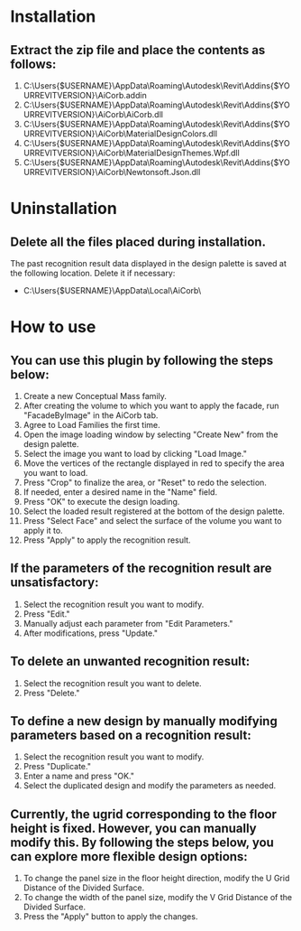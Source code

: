 # Installation

## Extract the zip file and place the contents as follows:
1. C:\Users\{$USERNAME}\AppData\Roaming\Autodesk\Revit\Addins\{$YOURREVITVERSION}\AiCorb.addin
2. C:\Users\{$USERNAME}\AppData\Roaming\Autodesk\Revit\Addins\{$YOURREVITVERSION}\AiCorb\AiCorb.dll
3. C:\Users\{$USERNAME}\AppData\Roaming\Autodesk\Revit\Addins\{$YOURREVITVERSION}\AiCorb\MaterialDesignColors.dll
4. C:\Users\{$USERNAME}\AppData\Roaming\Autodesk\Revit\Addins\{$YOURREVITVERSION}\AiCorb\MaterialDesignThemes.Wpf.dll
5. C:\Users\{$USERNAME}\AppData\Roaming\Autodesk\Revit\Addins\{$YOURREVITVERSION}\AiCorb\Newtonsoft.Json.dll

# Uninstallation

## Delete all the files placed during installation.
The past recognition result data displayed in the design palette is saved at the following location. Delete it if necessary:
- C:\Users\{$USERNAME}\AppData\Local\AiCorb\

# How to use
## You can use this plugin by following the steps below:
1. Create a new Conceptual Mass family.
2. After creating the volume to which you want to apply the facade, run "FacadeByImage" in the AiCorb tab.
3. Agree to Load Families the first time.
4. Open the image loading window by selecting "Create New" from the design palette.
5. Select the image you want to load by clicking "Load Image."
6. Move the vertices of the rectangle displayed in red to specify the area you want to load.
7. Press "Crop" to finalize the area, or "Reset" to redo the selection.
8. If needed, enter a desired name in the "Name" field.
9. Press "OK" to execute the design loading.
10. Select the loaded result registered at the bottom of the design palette.
11. Press "Select Face" and select the surface of the volume you want to apply it to.
12. Press "Apply" to apply the recognition result.

## If the parameters of the recognition result are unsatisfactory:
1. Select the recognition result you want to modify.
2. Press "Edit."
3. Manually adjust each parameter from "Edit Parameters."
4. After modifications, press "Update."

## To delete an unwanted recognition result:
1. Select the recognition result you want to delete.
2. Press "Delete."

## To define a new design by manually modifying parameters based on a recognition result:
1. Select the recognition result you want to modify.
2. Press "Duplicate."
3. Enter a name and press "OK."
4. Select the duplicated design and modify the parameters as needed.

## Currently, the ugrid corresponding to the floor height is fixed. However, you can manually modify this. By following the steps below, you can explore more flexible design options:
1. To change the panel size in the floor height direction, modify the U Grid Distance of the Divided Surface.
2. To change the width of the panel size, modify the V Grid Distance of the Divided Surface.
3. Press the "Apply" button to apply the changes.